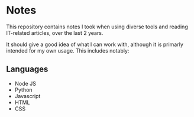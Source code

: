 # Notes
This repository contains notes I took when using diverse tools and reading IT-related articles, over the last 2 years.

It should give a good idea of what I can work with, although it is primarly intended for my own usage. This includes notably:

## Languages
* Node JS
* Python
* Javascript
* HTML
* CSS
